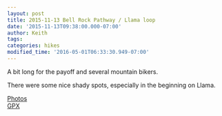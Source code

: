 ```yaml
---
layout: post
title: 2015-11-13 Bell Rock Pathway / Llama loop
date: '2015-11-13T09:38:00.000-07:00'
author: Keith
tags: 
categories: hikes
modified_time: '2016-05-01T06:33:30.949-07:00'
---
```


A bit long for the payoff and several mountain bikers.

There were some nice shady spots, especially in the beginning on Llama.  
  
[Photos](https://goo.gl/photos/JHJLvmG4uLMUs7sy7)  
[GPX](https://drive.google.com/file/d/0B05YxhE9Av-PZXBFVEhHZkZUNm8/view?usp=sharing)  
